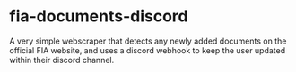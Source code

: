# fia-documents-discord
A very simple webscraper that detects any newly added documents on the official FIA website, and uses a discord webhook to keep the user updated within their discord channel.
